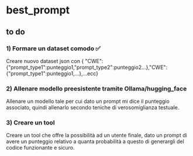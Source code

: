 # best_prompt
## to do
### 1) Formare un dataset comodo :white_check_mark:
Creare nuovo dataset json con
{ "CWE":{"prompt_type1":punteggio1,"prompt_type2":punteggio2...},"CWE":{"prompt_type1":punteggio1,...},...ecc} 
### 2) Allenare modello preesistente tramite Ollama/hugging_face
Allenare un modello tale per cui dato un prompt mi dice il punteggio associato, quindi allenarlo secondo teniche di verosomiglianza testuale.
### 3) Creare un tool 
Creare un tool che offre la possibilità ad un utente finale, dato un prompt di avere un punteggio relativo a quanta probabilità a questo di generargli del codice funzionante e sicuro.
